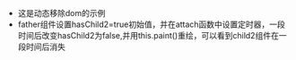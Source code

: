 - 这是动态移除dom的示例
- father组件设置hasChild2=true初始值，并在attach函数中设置定时器，一段时间后改变hasChild2为false,并用this.paint()重绘，可以看到child2组件在一段时间后消失